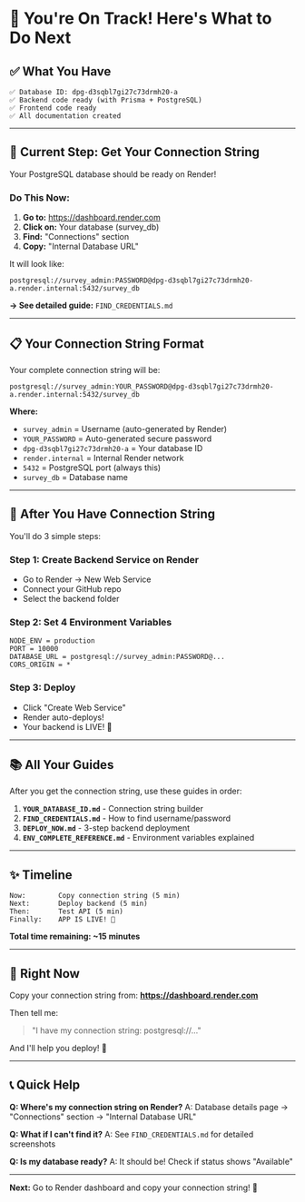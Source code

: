 # 🎯 You're On Track! Here's What to Do Next

## ✅ What You Have

```
✅ Database ID: dpg-d3sqbl7gi27c73drmh20-a
✅ Backend code ready (with Prisma + PostgreSQL)
✅ Frontend code ready
✅ All documentation created
```

---

## 📍 Current Step: Get Your Connection String

Your PostgreSQL database should be ready on Render!

### Do This Now:

1. **Go to:** https://dashboard.render.com
2. **Click on:** Your database (survey_db)
3. **Find:** "Connections" section
4. **Copy:** "Internal Database URL"

It will look like:
```
postgresql://survey_admin:PASSWORD@dpg-d3sqbl7gi27c73drmh20-a.render.internal:5432/survey_db
```

**→ See detailed guide:** `FIND_CREDENTIALS.md`

---

## 📋 Your Connection String Format

Your complete connection string will be:

```
postgresql://survey_admin:YOUR_PASSWORD@dpg-d3sqbl7gi27c73drmh20-a.render.internal:5432/survey_db
```

**Where:**
- `survey_admin` = Username (auto-generated by Render)
- `YOUR_PASSWORD` = Auto-generated secure password
- `dpg-d3sqbl7gi27c73drmh20-a` = Your database ID
- `render.internal` = Internal Render network
- `5432` = PostgreSQL port (always this)
- `survey_db` = Database name

---

## 🚀 After You Have Connection String

You'll do 3 simple steps:

### Step 1: Create Backend Service on Render
- Go to Render → New Web Service
- Connect your GitHub repo
- Select the backend folder

### Step 2: Set 4 Environment Variables
```
NODE_ENV = production
PORT = 10000
DATABASE_URL = postgresql://survey_admin:PASSWORD@...
CORS_ORIGIN = *
```

### Step 3: Deploy
- Click "Create Web Service"
- Render auto-deploys!
- Your backend is LIVE! 🎉

---

## 📚 All Your Guides

After you get the connection string, use these guides in order:

1. **`YOUR_DATABASE_ID.md`** - Connection string builder
2. **`FIND_CREDENTIALS.md`** - How to find username/password
3. **`DEPLOY_NOW.md`** - 3-step backend deployment
4. **`ENV_COMPLETE_REFERENCE.md`** - Environment variables explained

---

## ✨ Timeline

```
Now:        Copy connection string (5 min)
Next:       Deploy backend (5 min)
Then:       Test API (5 min)
Finally:    APP IS LIVE! 🎉
```

**Total time remaining: ~15 minutes**

---

## 🎯 Right Now

Copy your connection string from:
**https://dashboard.render.com**

Then tell me:
> "I have my connection string: postgresql://..."

And I'll help you deploy! 🚀

---

## 📞 Quick Help

**Q: Where's my connection string on Render?**
A: Database details page → "Connections" section → "Internal Database URL"

**Q: What if I can't find it?**
A: See `FIND_CREDENTIALS.md` for detailed screenshots

**Q: Is my database ready?**
A: It should be! Check if status shows "Available"

---

**Next:** Go to Render dashboard and copy your connection string! 🚀
